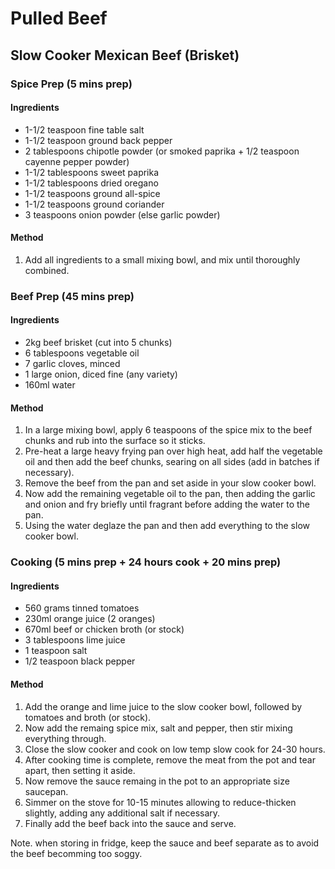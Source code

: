 # Pulled Beef

## Slow Cooker Mexican Beef (Brisket)

### Spice Prep (5 mins prep)

#### Ingredients

* 1-1/2 teaspoon fine table salt
* 1-1/2 teaspoon ground back pepper
* 2 tablespoons chipotle powder (or smoked paprika + 1/2 teaspoon cayenne pepper powder)
* 1-1/2 tablespoons sweet paprika
* 1-1/2 tablespoons dried oregano
* 1-1/2 teaspoons ground all-spice
* 1-1/2 teaspoons ground coriander
* 3 teaspoons onion powder (else garlic powder)

#### Method

1. Add all ingredients to a small mixing bowl, and mix until thoroughly combined.

### Beef Prep (45 mins prep)

#### Ingredients

* 2kg beef brisket (cut into 5 chunks)
* 6 tablespoons vegetable oil
* 7 garlic cloves, minced
* 1 large onion, diced fine (any variety)
* 160ml water

#### Method

1. In a large mixing bowl, apply 6 teaspoons of the spice mix to the beef chunks and rub into the surface so it sticks.
1. Pre-heat a large heavy frying pan over high heat, add half the vegetable oil and then add the beef chunks, searing on all sides (add in batches if necessary).
1. Remove the beef from the pan and set aside in your slow cooker bowl.
1. Now add the remaining vegetable oil to the pan, then adding the garlic and onion and fry briefly until fragrant before adding the water to the pan.
1. Using the water deglaze the pan and then add everything to the slow cooker bowl.

### Cooking (5 mins prep + 24 hours cook + 20 mins prep)

#### Ingredients

* 560 grams tinned tomatoes
* 230ml orange juice (2 oranges)
* 670ml beef or chicken broth (or stock)
* 3 tablespoons lime juice
* 1 teaspoon salt
* 1/2 teaspoon black pepper

#### Method

1. Add the orange and lime juice to the slow cooker bowl, followed by tomatoes and broth (or stock).
1. Now add the remaing spice mix, salt and pepper, then stir mixing everything through.
1. Close the slow cooker and cook on low temp slow cook for 24-30 hours.
1. After cooking time is complete, remove the meat from the pot and tear apart, then setting it aside.
1. Now remove the sauce remaing in the pot to an appropriate size saucepan.
1. Simmer on the stove for 10-15 minutes allowing to reduce-thicken slightly, adding any additional salt if necessary.
1. Finally add the beef back into the sauce and serve.

Note. when storing in fridge, keep the sauce and beef separate as to avoid the beef becomming too soggy.
